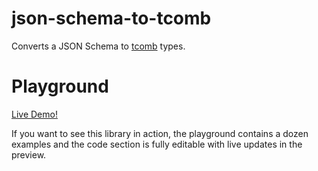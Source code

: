 json-schema-to-tcomb
====================

Converts a JSON Schema to [tcomb](https://github.com/gcanti/tcomb) types.

# Playground

[Live Demo!](http://gcanti.github.io/resources/json-schema-to-tcomb/playground/playground.html)

If you want to see this library in action, the playground contains a dozen examples and the code section is fully editable with live updates in the preview.

